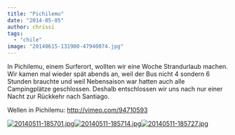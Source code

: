 ```yaml
---
title: "Pichilemu"
date: "2014-05-05"
author: chrissi
tags: 
  - "chile"
image: "20140615-131900-47940074.jpg"
---
```


In Pichilemu, einem Surferort, wollten wir eine Woche Strandurlaub machen. Wir kamen mal wieder spät abends an, weil der Bus nicht 4 sondern 6 Stunden brauchte und weil Nebensaison war hatten auch alle Campingplätze geschlossen. Deshalb entschlossen wir uns nach nur einer Nacht zur Rückkehr nach Santiago.

Wellen in Pichilemu: http://vimeo.com/94710593

[![20140511-185701.jpg](images/20140511-185701.jpg)](https://hafenstrand.wordpress.com/wp-content/uploads/2014/05/20140511-185701.jpg)[![20140511-185714.jpg](images/20140511-185714.jpg)](https://hafenstrand.wordpress.com/wp-content/uploads/2014/05/20140511-185714.jpg)[![20140511-185727.jpg](images/20140511-185727.jpg)](https://hafenstrand.wordpress.com/wp-content/uploads/2014/05/20140511-185727.jpg)
